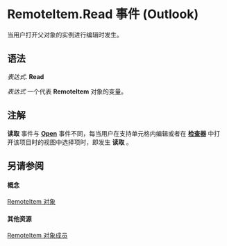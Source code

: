 
# RemoteItem.Read 事件 (Outlook)

当用户打开父对象的实例进行编辑时发生。


## 语法

 _表达式_. **Read**

 _表达式_ 一个代表 **RemoteItem** 对象的变量。


## 注解

 **读取** 事件与 **[Open](57094921-508c-7546-1981-3686bea7d325.md)** 事件不同，每当用户在支持单元格内编辑或者在 **[检查器](d7384756-669c-0549-1032-c3b864187994.md)** 中打开该项目时的视图中选择项时，即发生 **读取** 。


## 另请参阅


#### 概念


[RemoteItem 对象](6302aaff-cdcf-4d86-60f1-4bed15540d9f.md)
#### 其他资源


[RemoteItem 对象成员](15c0872e-88cc-9b9b-c31e-c15d6971e6e0.md)